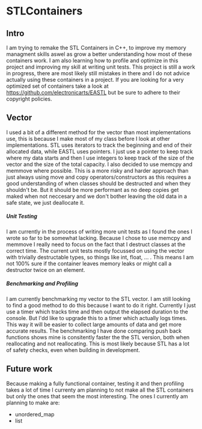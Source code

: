 # STLContainers

## Intro
I am trying to remake the STL Containers in C++, to improve my memory managment skills aswel as grow a better understanding how most of these containers work. I am also learning how to profile and optimize in this project and improving my skill at writing unit tests. This project is still a work in progress, there are most likely still mistakes in there and I do not advice actually using these containers in a project. If you are looking for a very optimized set of containers take a look at https://github.com/electronicarts/EASTL but be sure to adhere to their copyright policies.

## Vector
I used a bit of a different method for the vector than most implementations use, this is because I make most of my class before I look at other implementations. STL uses iterators to track the beginning and end of their allocated data, while EASTL uses pointers. I just use a pointer to keep track where my data starts and then I use integers to keep track of the size of the vector and the size of the total capacity. I also decided to use memcpy and memmove where possible. This is a more risky and harder approach than just always using move and copy operators/constructors as this requires a good understanding of when classes should be destructed and when they shouldn't be. But it should be more performant as no deep copies get maked when not neccesary and we don't bother leaving the old data in a safe state, we just deallocate it.

##### Unit Testing 
I am currently in the process of writing more unit tests as I found the ones I wrote so far to be somewhat lacking. Because I chose to use memcpy and memmove I really need to focus on the fact that I destruct classes at the correct time. The current unit tests mostly focussed on using the vector with trivially destructable types, so things like int, float, ... . This means I am not 100% sure if the container leaves memory leaks or might call a destructor twice on an element.

##### Benchmarking and Profiling
I am currently benchmarking my vector to the STL vector. I am still looking to find a good method to do this because I want to do it right. Currently I just use a timer which tracks time and then output the elapsed duration to the console. But I'dd like to upgrade this to a timer which actually logs times. This way it will be easier to collect large amounts of data and get more accurate results. The benchmarking I have done comparing push back functions shows mine is consitently faster the the STL version, both when reallocating and not reallocating. This is most likely because STL has a lot of safety checks, even when building in development.


## Future work
Because making a fully functional container, testing it and then profiling takes a lot of time I currenty am planning to not make all the STL containers but only the ones that seem the most interesting. The ones I currently am planning to make are:

- unordered_map
- list

